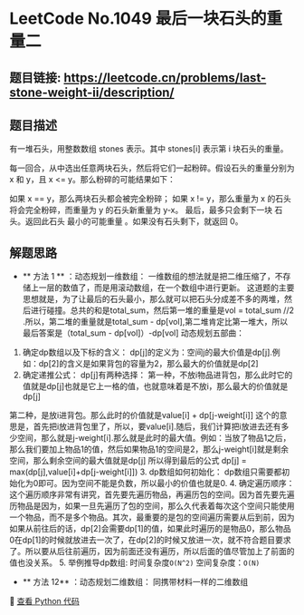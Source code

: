 # LeetCode No.1049 最后一块石头的重量二

## 题目链接: https://leetcode.cn/problems/last-stone-weight-ii/description/

## 题目描述
有一堆石头，用整数数组 stones 表示。其中 stones[i] 表示第 i 块石头的重量。

每一回合，从中选出任意两块石头，然后将它们一起粉碎。假设石头的重量分别为 x 和 y，且 x <= y。那么粉碎的可能结果如下：

如果 x == y，那么两块石头都会被完全粉碎；
如果 x != y，那么重量为 x 的石头将会完全粉碎，而重量为 y 的石头新重量为 y-x。
最后，最多只会剩下一块 石头。返回此石头 最小的可能重量 。如果没有石头剩下，就返回 0。


## 解题思路
- ** 方法 1 ** ：动态规划一维数组：
一维数组的想法就是把二维压缩了，不存储上一层的数值了，而是用滚动数组，在一个数组中进行更新。
这道题的主要思想就是，为了让最后的石头最小，那么就可以把石头分成差不多的两堆，然后进行碰撞。总共的和是total_sum，然后第一堆的重量是vol = total_sum //2 .所以，第二堆的重量就是total_sum - dp[vol],第二堆肯定比第一堆大，所以最后答案是（total_sum - dp[vol]）-dp[vol]
动态规划五部曲：
1. 确定dp数组以及下标的含义：
dp[j]的定义为：空间j的最大价值是dp[j].例如：dp[2]的含义是如果背包的容量为2，那么最大的价值就是dp[2]
2. 确定递推公式：
dp[j]有两种选择：
第一种，不放i物品进背包，那么此时它的值就是dp[j]也就是它上一格的值，也就意味着是不放i，那么最大的价值就是dp[j]

第二种，是放i进背包。那么此时的价值就是value[i] + dp[j-weight[i]]
这个的意思是，首先把i放进背包里了，所以，要value[i].随后，我们计算把i放进去还有多少空间，那么就是j-weight[i].那么就是此时的最大值。例如：当放了物品1之后，那么我们要加上物品1的值，然后如果物品1的空间是2，那么j-weight[i]就是剩余空间，那么剩余空间的最大值就是dp[j]
所以得到最后的公式
dp[j] = max(dp[j],value[i]+dp[j-weight[i]])
3. dp数组如何初始化：
dp数组只需要都初始化为0即可。因为空间不能是负数，所以最小的价值也就是0.
4. 确定遍历顺序：
这个遍历顺序非常有讲究，首先要先遍历物品，再遍历包的空间。因为首先要先遍历物品是因为，如果一旦先遍历了包的空间，那么久代表着每次这个空间只能使用一个物品，而不是多个物品。其次，最重要的是包的空间遍历需要从后到前，因为如果从前往后的话，dp[2]会需要dp[1]的值，如果此时遍历的是物品0，那么物品0在dp[1]的时候就放进去一次了，在dp[2]的时候又放进一次，就不符合题目要求了。所以要从后往前遍历，因为前面还没有遍历，所以后面的值尽管加上了前面的值也没关系。
5. 举例推导dp数组:
时间复杂度`O(N^2)` 
空间复杂度：`O(N)` 

- ** 方法 12** ：动态规划二维数组：
同携带材料一样的二维数组

📌 [查看 Python 代码](../solutions/python/No_1049_最后一块石头的重量二.py)